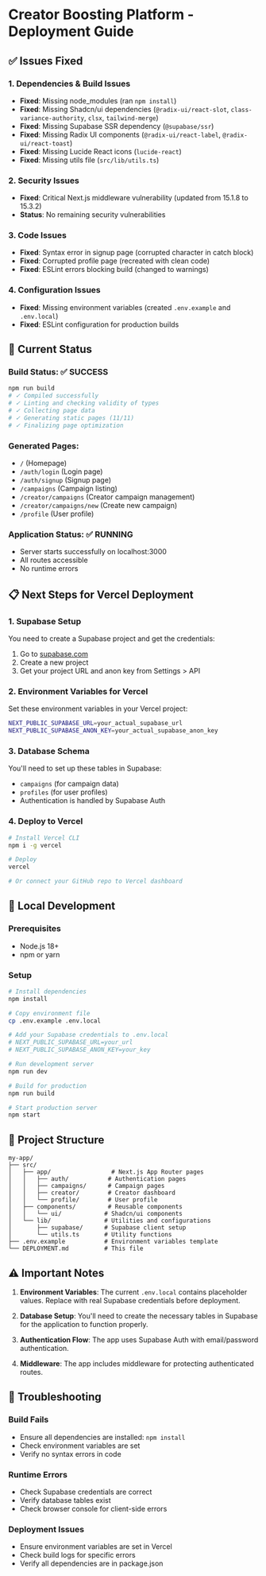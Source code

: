 # Creator Boosting Platform - Deployment Guide

## ✅ Issues Fixed

### 1. Dependencies & Build Issues
- **Fixed**: Missing node_modules (ran `npm install`)
- **Fixed**: Missing Shadcn/ui dependencies (`@radix-ui/react-slot`, `class-variance-authority`, `clsx`, `tailwind-merge`)
- **Fixed**: Missing Supabase SSR dependency (`@supabase/ssr`)
- **Fixed**: Missing Radix UI components (`@radix-ui/react-label`, `@radix-ui/react-toast`)
- **Fixed**: Missing Lucide React icons (`lucide-react`)
- **Fixed**: Missing utils file (`src/lib/utils.ts`)

### 2. Security Issues
- **Fixed**: Critical Next.js middleware vulnerability (updated from 15.1.8 to 15.3.2)
- **Status**: No remaining security vulnerabilities

### 3. Code Issues
- **Fixed**: Syntax error in signup page (corrupted character in catch block)
- **Fixed**: Corrupted profile page (recreated with clean code)
- **Fixed**: ESLint errors blocking build (changed to warnings)

### 4. Configuration Issues
- **Fixed**: Missing environment variables (created `.env.example` and `.env.local`)
- **Fixed**: ESLint configuration for production builds

## 🚀 Current Status

### Build Status: ✅ SUCCESS
```bash
npm run build
# ✓ Compiled successfully
# ✓ Linting and checking validity of types  
# ✓ Collecting page data
# ✓ Generating static pages (11/11)
# ✓ Finalizing page optimization
```

### Generated Pages:
- `/` (Homepage)
- `/auth/login` (Login page)
- `/auth/signup` (Signup page) 
- `/campaigns` (Campaign listing)
- `/creator/campaigns` (Creator campaign management)
- `/creator/campaigns/new` (Create new campaign)
- `/profile` (User profile)

### Application Status: ✅ RUNNING
- Server starts successfully on localhost:3000
- All routes accessible
- No runtime errors

## 📋 Next Steps for Vercel Deployment

### 1. Supabase Setup
You need to create a Supabase project and get the credentials:

1. Go to [supabase.com](https://supabase.com)
2. Create a new project
3. Get your project URL and anon key from Settings > API

### 2. Environment Variables for Vercel
Set these environment variables in your Vercel project:

```bash
NEXT_PUBLIC_SUPABASE_URL=your_actual_supabase_url
NEXT_PUBLIC_SUPABASE_ANON_KEY=your_actual_supabase_anon_key
```

### 3. Database Schema
You'll need to set up these tables in Supabase:
- `campaigns` (for campaign data)
- `profiles` (for user profiles)
- Authentication is handled by Supabase Auth

### 4. Deploy to Vercel
```bash
# Install Vercel CLI
npm i -g vercel

# Deploy
vercel

# Or connect your GitHub repo to Vercel dashboard
```

## 🔧 Local Development

### Prerequisites
- Node.js 18+ 
- npm or yarn

### Setup
```bash
# Install dependencies
npm install

# Copy environment file
cp .env.example .env.local

# Add your Supabase credentials to .env.local
# NEXT_PUBLIC_SUPABASE_URL=your_url
# NEXT_PUBLIC_SUPABASE_ANON_KEY=your_key

# Run development server
npm run dev

# Build for production
npm run build

# Start production server
npm start
```

## 📁 Project Structure
```
my-app/
├── src/
│   ├── app/                 # Next.js App Router pages
│   │   ├── auth/           # Authentication pages
│   │   ├── campaigns/      # Campaign pages
│   │   ├── creator/        # Creator dashboard
│   │   └── profile/        # User profile
│   ├── components/         # Reusable components
│   │   └── ui/            # Shadcn/ui components
│   └── lib/               # Utilities and configurations
│       ├── supabase/      # Supabase client setup
│       └── utils.ts       # Utility functions
├── .env.example           # Environment variables template
└── DEPLOYMENT.md          # This file
```

## ⚠️ Important Notes

1. **Environment Variables**: The current `.env.local` contains placeholder values. Replace with real Supabase credentials before deployment.

2. **Database Setup**: You'll need to create the necessary tables in Supabase for the application to function properly.

3. **Authentication Flow**: The app uses Supabase Auth with email/password authentication.

4. **Middleware**: The app includes middleware for protecting authenticated routes.

## 🐛 Troubleshooting

### Build Fails
- Ensure all dependencies are installed: `npm install`
- Check environment variables are set
- Verify no syntax errors in code

### Runtime Errors
- Check Supabase credentials are correct
- Verify database tables exist
- Check browser console for client-side errors

### Deployment Issues
- Ensure environment variables are set in Vercel
- Check build logs for specific errors
- Verify all dependencies are in package.json